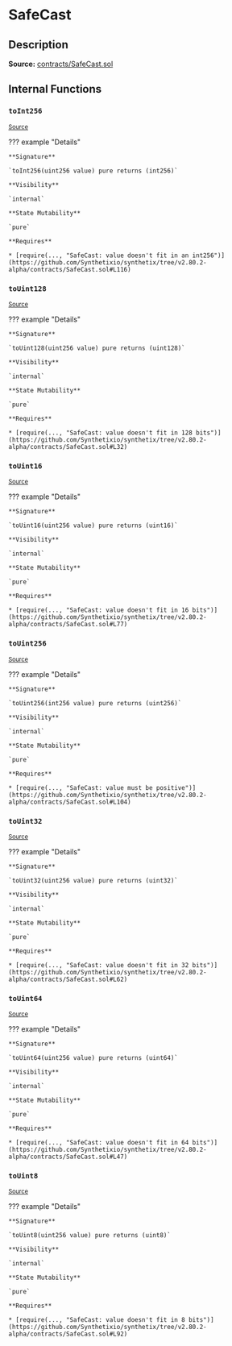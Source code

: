 # SafeCast

## Description

**Source:** [contracts/SafeCast.sol](https://github.com/Synthetixio/synthetix/tree/v2.80.2-alpha/contracts/SafeCast.sol)

## Internal Functions

### `toInt256`

<sub>[Source](https://github.com/Synthetixio/synthetix/tree/v2.80.2-alpha/contracts/SafeCast.sol#L115)</sub>

??? example "Details"

    **Signature**

    `toInt256(uint256 value) pure returns (int256)`

    **Visibility**

    `internal`

    **State Mutability**

    `pure`

    **Requires**

    * [require(..., "SafeCast: value doesn't fit in an int256")](https://github.com/Synthetixio/synthetix/tree/v2.80.2-alpha/contracts/SafeCast.sol#L116)

### `toUint128`

<sub>[Source](https://github.com/Synthetixio/synthetix/tree/v2.80.2-alpha/contracts/SafeCast.sol#L31)</sub>

??? example "Details"

    **Signature**

    `toUint128(uint256 value) pure returns (uint128)`

    **Visibility**

    `internal`

    **State Mutability**

    `pure`

    **Requires**

    * [require(..., "SafeCast: value doesn't fit in 128 bits")](https://github.com/Synthetixio/synthetix/tree/v2.80.2-alpha/contracts/SafeCast.sol#L32)

### `toUint16`

<sub>[Source](https://github.com/Synthetixio/synthetix/tree/v2.80.2-alpha/contracts/SafeCast.sol#L76)</sub>

??? example "Details"

    **Signature**

    `toUint16(uint256 value) pure returns (uint16)`

    **Visibility**

    `internal`

    **State Mutability**

    `pure`

    **Requires**

    * [require(..., "SafeCast: value doesn't fit in 16 bits")](https://github.com/Synthetixio/synthetix/tree/v2.80.2-alpha/contracts/SafeCast.sol#L77)

### `toUint256`

<sub>[Source](https://github.com/Synthetixio/synthetix/tree/v2.80.2-alpha/contracts/SafeCast.sol#L103)</sub>

??? example "Details"

    **Signature**

    `toUint256(int256 value) pure returns (uint256)`

    **Visibility**

    `internal`

    **State Mutability**

    `pure`

    **Requires**

    * [require(..., "SafeCast: value must be positive")](https://github.com/Synthetixio/synthetix/tree/v2.80.2-alpha/contracts/SafeCast.sol#L104)

### `toUint32`

<sub>[Source](https://github.com/Synthetixio/synthetix/tree/v2.80.2-alpha/contracts/SafeCast.sol#L61)</sub>

??? example "Details"

    **Signature**

    `toUint32(uint256 value) pure returns (uint32)`

    **Visibility**

    `internal`

    **State Mutability**

    `pure`

    **Requires**

    * [require(..., "SafeCast: value doesn't fit in 32 bits")](https://github.com/Synthetixio/synthetix/tree/v2.80.2-alpha/contracts/SafeCast.sol#L62)

### `toUint64`

<sub>[Source](https://github.com/Synthetixio/synthetix/tree/v2.80.2-alpha/contracts/SafeCast.sol#L46)</sub>

??? example "Details"

    **Signature**

    `toUint64(uint256 value) pure returns (uint64)`

    **Visibility**

    `internal`

    **State Mutability**

    `pure`

    **Requires**

    * [require(..., "SafeCast: value doesn't fit in 64 bits")](https://github.com/Synthetixio/synthetix/tree/v2.80.2-alpha/contracts/SafeCast.sol#L47)

### `toUint8`

<sub>[Source](https://github.com/Synthetixio/synthetix/tree/v2.80.2-alpha/contracts/SafeCast.sol#L91)</sub>

??? example "Details"

    **Signature**

    `toUint8(uint256 value) pure returns (uint8)`

    **Visibility**

    `internal`

    **State Mutability**

    `pure`

    **Requires**

    * [require(..., "SafeCast: value doesn't fit in 8 bits")](https://github.com/Synthetixio/synthetix/tree/v2.80.2-alpha/contracts/SafeCast.sol#L92)
